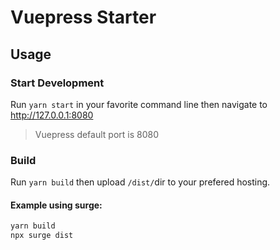 # Vuepress Starter

## Usage

### Start Development

Run `yarn start` in your favorite command line then navigate to http://127.0.0.1:8080

> Vuepress default port is 8080

### Build

Run `yarn build` then upload `/dist/`dir to your prefered hosting.

#### Example using surge:
```sh
yarn build
npx surge dist
```
